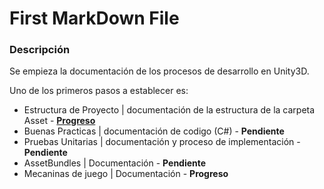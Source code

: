 First MarkDown File
===
### Descripción
Se empieza la documentación de los procesos de desarrollo en Unity3D.

Uno de los primeros pasos a establecer es:
- Estructura de Proyecto | documentación de la estructura de la carpeta Asset - **[Progreso](./unityStructure.md)**
- Buenas Practicas | documentación de codigo (C#) - **Pendiente**
- Pruebas Unitarias | documentación y proceso de implementación - **Pendiente**
- AssetBundles | Documentación - **Pendiente**
- Mecaninas de juego | Documentación - **Progreso**